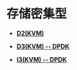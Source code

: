 # 存储密集型<a name="ZH-CN_TOPIC_0114104000"></a>

-   **[D2\(KVM\)](D2(KVM).md)**  

-   **[D3\(KVM\) -- DPDK](D3(KVM)----DPDK.md)**  

-   **[I3\(KVM\) -- DPDK](I3(KVM)----DPDK.md)**  


